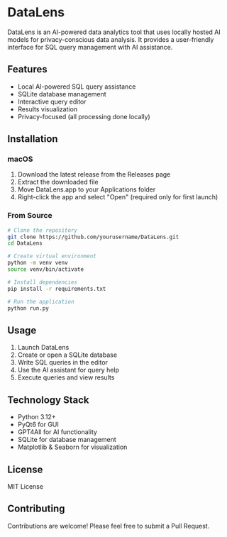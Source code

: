 # DataLens

DataLens is an AI-powered data analytics tool that uses locally hosted AI models for privacy-conscious data analysis. It provides a user-friendly interface for SQL query management with AI assistance.

## Features

- Local AI-powered SQL query assistance
- SQLite database management
- Interactive query editor
- Results visualization
- Privacy-focused (all processing done locally)

## Installation

### macOS

1. Download the latest release from the Releases page
2. Extract the downloaded file
3. Move DataLens.app to your Applications folder
4. Right-click the app and select "Open" (required only for first launch)

### From Source

```bash
# Clone the repository
git clone https://github.com/yourusername/DataLens.git
cd DataLens

# Create virtual environment
python -m venv venv
source venv/bin/activate

# Install dependencies
pip install -r requirements.txt

# Run the application
python run.py
```

## Usage

1. Launch DataLens
2. Create or open a SQLite database
3. Write SQL queries in the editor
4. Use the AI assistant for query help
5. Execute queries and view results

## Technology Stack

- Python 3.12+
- PyQt6 for GUI
- GPT4All for AI functionality
- SQLite for database management
- Matplotlib & Seaborn for visualization

## License

MIT License

## Contributing

Contributions are welcome! Please feel free to submit a Pull Request.
